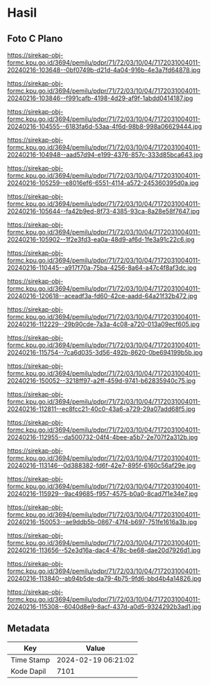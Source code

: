 # Hasil

## Foto C Plano

https://sirekap-obj-formc.kpu.go.id/3694/pemilu/pdpr/71/72/03/10/04/7172031004011-20240216-103648--0bf0749b-d21d-4a04-916b-4e3a7fd64878.jpg

https://sirekap-obj-formc.kpu.go.id/3694/pemilu/pdpr/71/72/03/10/04/7172031004011-20240216-103846--f991cafb-4198-4d29-af9f-1abdd0414187.jpg

https://sirekap-obj-formc.kpu.go.id/3694/pemilu/pdpr/71/72/03/10/04/7172031004011-20240216-104555--6183fa6d-53aa-4f6d-98b8-998a06629444.jpg

https://sirekap-obj-formc.kpu.go.id/3694/pemilu/pdpr/71/72/03/10/04/7172031004011-20240216-104948--aad57d94-e199-4376-857c-333d85bca643.jpg

https://sirekap-obj-formc.kpu.go.id/3694/pemilu/pdpr/71/72/03/10/04/7172031004011-20240216-105259--e8016ef6-6551-4114-a572-245360395d0a.jpg

https://sirekap-obj-formc.kpu.go.id/3694/pemilu/pdpr/71/72/03/10/04/7172031004011-20240216-105644--fa42b9ed-8f73-4385-93ca-8a28e58f7647.jpg

https://sirekap-obj-formc.kpu.go.id/3694/pemilu/pdpr/71/72/03/10/04/7172031004011-20240216-105902--1f2e3fd3-ea0a-48d9-af6d-1fe3a91c22c6.jpg

https://sirekap-obj-formc.kpu.go.id/3694/pemilu/pdpr/71/72/03/10/04/7172031004011-20240216-110445--a917f70a-75ba-4256-8a64-a47c4f8af3dc.jpg

https://sirekap-obj-formc.kpu.go.id/3694/pemilu/pdpr/71/72/03/10/04/7172031004011-20240216-120618--aceadf3a-fd60-42ce-aadd-64a21f32b472.jpg

https://sirekap-obj-formc.kpu.go.id/3694/pemilu/pdpr/71/72/03/10/04/7172031004011-20240216-112229--29b90cde-7a3a-4c08-a720-013a09ecf605.jpg

https://sirekap-obj-formc.kpu.go.id/3694/pemilu/pdpr/71/72/03/10/04/7172031004011-20240216-115754--7ca6d035-3d56-492b-8620-0be694199b5b.jpg

https://sirekap-obj-formc.kpu.go.id/3694/pemilu/pdpr/71/72/03/10/04/7172031004011-20240216-150052--3218ff97-a2ff-459d-9741-b62835940c75.jpg

https://sirekap-obj-formc.kpu.go.id/3694/pemilu/pdpr/71/72/03/10/04/7172031004011-20240216-112811--ec8fcc21-40c0-43a6-a729-29a07add68f5.jpg

https://sirekap-obj-formc.kpu.go.id/3694/pemilu/pdpr/71/72/03/10/04/7172031004011-20240216-112955--da500732-04f4-4bee-a5b7-2e707f2a312b.jpg

https://sirekap-obj-formc.kpu.go.id/3694/pemilu/pdpr/71/72/03/10/04/7172031004011-20240216-113146--0d388382-fd6f-42e7-895f-6160c56af29e.jpg

https://sirekap-obj-formc.kpu.go.id/3694/pemilu/pdpr/71/72/03/10/04/7172031004011-20240216-115929--9ac49685-f957-4575-b0a0-8cad7f1e34e7.jpg

https://sirekap-obj-formc.kpu.go.id/3694/pemilu/pdpr/71/72/03/10/04/7172031004011-20240216-150053--ae9ddb5b-0867-47f4-b697-751fe1616a3b.jpg

https://sirekap-obj-formc.kpu.go.id/3694/pemilu/pdpr/71/72/03/10/04/7172031004011-20240216-113656--52e3d16a-dac4-478c-be68-dae20d7926d1.jpg

https://sirekap-obj-formc.kpu.go.id/3694/pemilu/pdpr/71/72/03/10/04/7172031004011-20240216-113840--ab94b5de-da79-4b75-9fd6-bbd4b4a14826.jpg

https://sirekap-obj-formc.kpu.go.id/3694/pemilu/pdpr/71/72/03/10/04/7172031004011-20240216-115308--6040d8e9-8acf-437d-a0d5-9324292b3ad1.jpg


## Metadata

| Key        | Value               |
| ---------- | ------------------- |
| Time Stamp | 2024-02-19 06:21:02 |
| Kode Dapil | 7101                |



